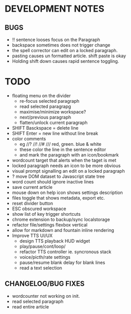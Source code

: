 # DEVELOPMENT NOTES

## BUGS

-   !! sentence looses focus on the Paragraph
-   backspace sometimes does not trigger change
-   the spell corrector can edit on a locked paragraph.
-   pasting causes un formatted article. shift paste is okay
-   Holding shift down causes rapid sentence toggling.

# TODO
-   floating menu on the divider
    -   re-focus selected paragraph
    -   read selected paragrapg
    -   maximise/minimize workspace?
    -   next/previous paragraph
    -   flatten/unlock current paragraph
-   SHIFT Basckspace = delete line
-   SHIFT Enter = new line without line break
-   color comments 
    - eg //? //! //# /// red, green. blue & white
    - these color the line in the sentence editor
    - and mark the paragraph with an icon/bookmark
-   wordcount target that alerts when the taget is met
-   locked paragraph needs an icon to be more obvious
-   visual prompt signalling an edit on a locked paragraph
-   ? move DOM dataset to Javascript state tree
-   word count should ignore inactive lines
-   save current article
-   mouse down on help icon shows settings description
-   files toggle that shows metadata, export etc.
-   reset divider button
-   ESC obscured workspace
-   show list of key trigger shortcuts
-   chrome extension to backup/sync localstorage
-   refactor file/settings flexbox vertical
-   allow for markdown and fountain inline rendering
-   Improve TTS UI/UX
    -   design TTS playback HUD widget
    -   play/pause/cont/loop/
    -   refactor TTS controller ie. syncronous stack
    -   voice/picth/rate settings
    -   pause/resume blank delay for blank lines
    -   read a text selection

## CHANGELOG/BUG FIXES

-   wordcounter not working on init.
-   read selected paragraph
-   read entire article

